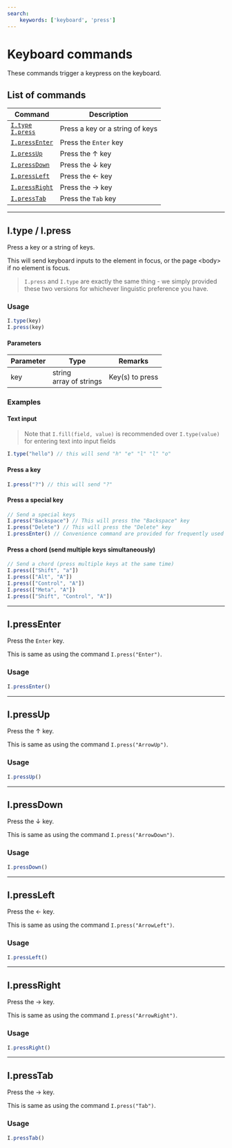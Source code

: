 ```yaml
---
search:
    keywords: ['keyboard', 'press']
---
```


# Keyboard commands

These commands trigger a keypress on the keyboard.

## List of commands

| Command | Description|
|---------|------------|
| [`I.type`](#itype--ipress) <br> [`I.press`](#itype--ipress) | Press a key or a string of keys |
| [`I.pressEnter`](#ipressenter) | Press the `Enter` key |
| [`I.pressUp`](#ipressup) | Press the &uarr; key |
| [`I.pressDown`](#ipressdown) | Press the &darr; key |
| [`I.pressLeft`](#ipressleft) | Press the &larr; key |
| [`I.pressRight`](#ipressright) | Press the &rarr; key |
| [`I.pressTab`](#ipresstab) | Press the `Tab` key |

---

## I.type / I.press

Press a key or a string of keys.

This will send keyboard inputs to the element in focus, or the page &lt;body&gt; if no element is focus.

> `I.press` and `I.type` are exactly the same thing - we simply provided these two versions for whichever linguistic preference you have.

### Usage
```javascript
I.type(key)
I.press(key)
```

#### Parameters
| Parameter | Type | Remarks |
|-----------|------|---------|
| key | string <br> array of strings | Key(s) to press |

### Examples

#### Text input

> Note that `I.fill(field, value)` is recommended over `I.type(value)` for entering text into input fields

```javascript
I.type("hello") // this will send "h" "e" "l" "l" "o" 
```

#### Press a key

```javascript
I.press("?") // this will send "?"
```

#### Press a special key

```javascript
// Send a special keys 
I.press("Backspace") // This will press the "Backspace" key
I.press("Delete") // This will press the "Delete" key
I.pressEnter() // Convenience command are provided for frequently used keys
```

#### Press a chord (send multiple keys simultaneously)

```javascript
// Send a chord (press multiple keys at the same time)
I.press(["Shift", "a"])
I.press(["Alt", "A"]) 
I.press(["Control", "A"])
I.press(["Meta", "A"])
I.press(["Shift", "Control", "A"])
```
---

## I.pressEnter

Press the `Enter` key.

This is same as using the command `I.press("Enter")`.

### Usage
```javascript
I.pressEnter()
```

---

## I.pressUp

Press the &uarr; key.

This is same as using the command `I.press("ArrowUp")`.

### Usage
```javascript
I.pressUp()
```

---

## I.pressDown

Press the &darr; key.

This is same as using the command `I.press("ArrowDown")`.

### Usage
```javascript
I.pressDown()
```

---

## I.pressLeft

Press the &larr; key.

This is same as using the command `I.press("ArrowLeft")`.

### Usage
```javascript
I.pressLeft()
```

---

## I.pressRight

Press the &rarr; key.

This is same as using the command `I.press("ArrowRight")`.

### Usage
```javascript
I.pressRight()
```

---

## I.pressTab

Press the &rarr; key.

This is same as using the command `I.press("Tab")`.

### Usage
```javascript
I.pressTab()
```
